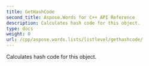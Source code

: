 ```yaml
---
title: GetHashCode
second_title: Aspose.Words for C++ API Reference
description: Calculates hash code for this object. 
type: docs
weight: 0
url: /cpp/aspose.words.lists/listlevel/gethashcode/
---
```


Calculates hash code for this object. 


